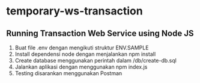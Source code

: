 # temporary-ws-transaction

## Running Transaction Web Service using Node JS

1. Buat file .env dengan mengikuti struktur ENV.SAMPLE
2. Install dependensi node dengan menjalankan npm install
3. Create database menggunakan perintah dalam /db/create-db.sql
4. Jalankan aplikasi dengan menggunakan npm index.js
5. Testing disarankan menggunakan Postman